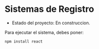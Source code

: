 <h1>Sistemas de Registro</h1>

- Estado del proyecto: En construccion. 

Para ejecutar el sistema, debes poner:

```npm install react```
